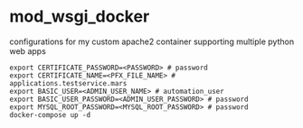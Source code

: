 # mod_wsgi_docker

configurations for my custom apache2 container supporting multiple python web apps

```
export CERTIFICATE_PASSWORD=<PASSWORD> # password
export CERTIFICATE_NAME=<PFX_FILE_NAME> # applications.testservice.mars
export BASIC_USER=<ADMIN_USER_NAME> # automation_user
export BASIC_USER_PASSWORD=<ADMIN_USER_PASSWORD> # password
export MYSQL_ROOT_PASSWORD=<MYSQL_ROOT_PASSWORD> # password
docker-compose up -d
```
